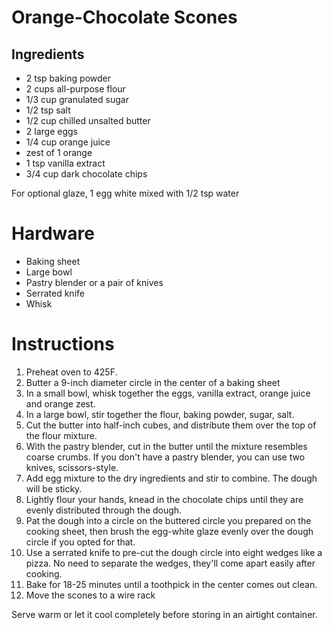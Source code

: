 # Orange-Chocolate Scones

## Ingredients

* 2 tsp baking powder
* 2 cups all-purpose flour
* 1/3 cup granulated sugar
* 1/2 tsp salt
* 1/2 cup chilled unsalted butter
* 2 large eggs
* 1/4 cup orange juice
* zest of 1 orange
* 1 tsp vanilla extract
* 3/4 cup dark chocolate chips

For optional glaze, 1 egg white mixed with 1/2 tsp water

# Hardware

* Baking sheet
* Large bowl
* Pastry blender or a pair of knives
* Serrated knife
* Whisk

# Instructions

1. Preheat oven to 425F.
2. Butter a 9-inch diameter circle in the center of a baking sheet
3. In a small bowl, whisk together the eggs, vanilla extract, orange juice and orange zest.
4. In a large bowl, stir together the flour, baking powder, sugar, salt.
5. Cut the butter into half-inch cubes, and distribute them over the top of the flour mixture.
6. With the pastry blender, cut in the butter until the mixture resembles coarse crumbs. If you don't have a pastry blender, you can use two knives, scissors-style.
7. Add egg mixture to the dry ingredients and stir to combine. The dough will be sticky.
8. Lightly flour your hands, knead in the chocolate chips until they are evenly distributed through the dough.
9. Pat the dough into a circle on the buttered circle you prepared on the cooking sheet, then brush the egg-white glaze evenly over the dough circle if you opted for that.
10. Use a serrated knife to pre-cut the dough circle into eight wedges like a pizza. No need to separate the wedges, they'll come apart easily after cooking.
11. Bake for 18-25 minutes until a toothpick in the center comes out clean.
12. Move the scones to a wire rack

Serve warm or let it cool completely before storing in an airtight container.

